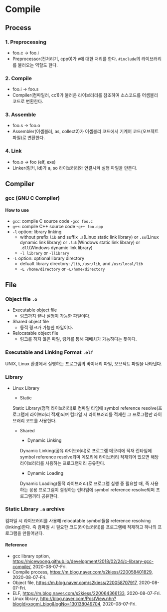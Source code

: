 # Compile

## Process

### 1. Preprocessing
- foo.c -> foo.i
- Preprocessor(전처리기, cpp0)가 `#`에 대한 처리를 한다. `#include`의 라이브러리를 불러오는 역할도 한다.

### 2. Compile
- foo.i -> foo.s
- Compiler(컴파일러, cc1)가 불러온 라이브러리를 참조하여 소스코드를 어셈블리 코드로 변환한다.

### 3. Assemble
- foo.s -> foo.o
- Assembler(어셈블러, as, collect2)가 어셈블리 코드에서 기계어 코드(오브젝트 파일)로 변환한다.

### 4. Link
- foo.o -> foo (elf, exe)
- Linker(링커, ld)가 a, so 라이브러리와 연결시켜 실행 파일을 만든다.

## Compiler

### gcc (GNU C Compiler)

#### How to use
- `gcc`: compile C source code
  -`gcc foo.c`
- `g++`: compile C++ source code
  -`g++ foo.cpp`
- `-l` option: library linking
  - without prefix `lib` and suffix `.a`(Linux static link library) or `.so`(Linux dynamic link library) or `.lib`(Windows static link library) or `.dll`(Windows dynamic link library)
  - `-l library` or `-llibrary`
- `-L` option: optional library directory
  - defualt library directory: `/lib`, `/usr/lib`, and `/usr/local/lib`
  - `-L /home/directory` or `-L/home/directory`
  
## File

### Object file `.o`
- Executable object file
  - 링크까지 끝나 실행이 가능한 파일이다.
- Shared object file
  - 동적 링크가 가능한 파일이다.
- Relocatable object file
  - 링크를 하지 않은 파일, 링커를 통해 재배치가 가능하다는 뜻이다.

### Executable and Linking Format `.elf`
UNIX, Linux 환경에서 실행하는 프로그램의 바이너리 파일, 오브젝트 파일을 나타낸다.

### Library
- Linux Library
  - Static
  
  Static Library(정적 라이브러리)로 컴파일 타임에 symbol reference resolve(프로그램에 라이브러리 적재)되며 컴파일 시 라이브러리를 적재한 그 프로그램만 라이브러리 코드를 사용한다.
  
  - Shared
    - Dynamic Linking
    
    Dynamic Linking(공유 라이브러리)로 프로그램 메모리에 적재 런타임에 symbol reference resolve되며 메모리에 라이브러리 적재되어 있으면 해당 라이브러리를 사용하는 프로그램끼리 공유한다.
    
    - Dynamic Loading
    
    Dynamic Loading(동적 라이브러리)로 프로그램 실행 중 필요할 때, 즉 사용하는 응용 프로그램이 결정하는 런타임에 symbol reference resolve되며 프로그램끼리 공유한다.

### Static Library `.a` archive
컴파일 시 라이브러리를 사용해 relocatable symbol들을 reference resolving (linking)한다. 즉 컴파일 시 필요한 코드(라이브러리)를 프로그램에 적재하고 하나의 프로그램을 만들어낸다.

#### Reference
- gcc library option, https://nicewoong.github.io/development/2018/02/24/c-library-gcc-compile/, 2020-08-07-Fri.
- Compile process, https://m.blog.naver.com/s2kiess/220058401829, 2020-08-07-Fri.
- Object file, https://m.blog.naver.com/s2kiess/220058707917, 2020-08-07-Fri.
- ELF, https://m.blog.naver.com/s2kiess/220064366133, 2020-08-07-Fri.
- Linux library, http://blog.naver.com/PostView.nhn?blogId=xogml_blog&logNo=130138049704, 2020-08-07-Fri.
